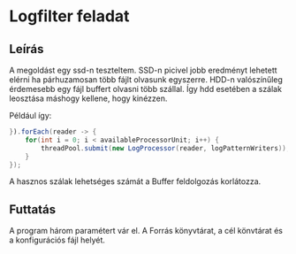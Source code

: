 # Logfilter feladat

## Leírás

A megoldást egy ssd-n teszteltem.
SSD-n picivel jobb eredményt lehetett elérni ha párhuzamosan több fájlt olvasunk egyszerre.
HDD-n valószínűleg érdemesebb egy fájl buffert olvasni több szállal.
Így hdd esetében a szálak leosztása máshogy kellene, hogy kinézzen.

Például így:

```Java
}).forEach(reader -> {
    for(int i = 0; i < availableProcessorUnit; i++) {
        threadPool.submit(new LogProcessor(reader, logPatternWriters));        
    }
});
```

A hasznos szálak lehetséges számát a Buffer feldolgozás korlátozza.


## Futtatás
A program három paramétert vár el. A Forrás könyvtárat, a cél könvtárat és a konfigurációs fájl helyét.